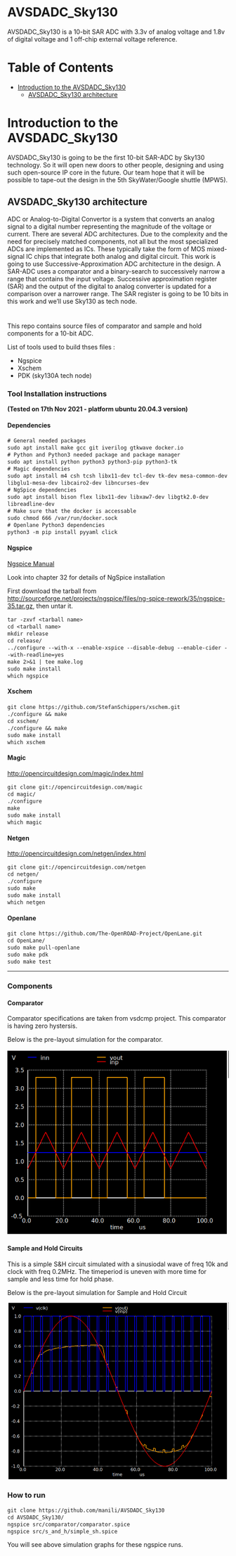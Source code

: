 # AVSDADC_Sky130

AVSDADC_Sky130 is a 10-bit SAR ADC with 3.3v of analog voltage and 1.8v of digital voltage and 1 off-chip external voltage reference.

# Table of Contents

- [Introduction to the AVSDADC_Sky130](#introduction-to-the-avsdadc_sky130)
  - [AVSDADC_Sky130 architecture](#avsdadc_sky130-architecture)

# Introduction to the AVSDADC_Sky130

AVSDADC_Sky130 is going to be the first 10-bit SAR-ADC by Sky130 technology. So it will open new doors to other people, designing and using such open-source IP core in the future. Our team hope that it will be possible to tape-out the design in the 5th SkyWater/Google shuttle (MPW5).

## AVSDADC_Sky130 architecture

ADC or Analog-to-Digital Convertor is a system that converts an analog signal to a digital number representing the magnitude of the voltage or current. There are several ADC architectures. Due to the complexity and the need for precisely matched components, not all but the most specialized ADCs are implemented as ICs. These typically take the form of MOS mixed-signal IC chips that integrate both analog and digital circuit.
This work is going to use Successive-Approximation ADC architecture in the design. A SAR-ADC uses a comparator and a binary-search to successively narrow a range that contains the input voltage. Successive approximation register (SAR) and the output of the digital to analog converter is updated for a comparison over a narrower range. The SAR register is going to be 10 bits in this work and we’ll use Sky130 as tech node.

#
This repo contains source files of comparator and sample and hold components for a 10-bit ADC.

List of tools used to build thses files :

* Ngspice
* Xschem
* PDK (sky130A tech node)

### Tool Installation instructions

**(Tested on 17th Nov 2021 - platform ubuntu 20.04.3 version)**

#### Dependencies

```
# General needed packages
sudo apt install make gcc git iverilog gtkwave docker.io
# Python and Python3 needed package and package manager
sudo apt install python python3 python3-pip python3-tk
# Magic dependencies
sudo apt install m4 csh tcsh libx11-dev tcl-dev tk-dev mesa-common-dev libglu1-mesa-dev libcairo2-dev libncurses-dev
# NgSpice dependencies
sudo apt install bison flex libx11-dev libxaw7-dev libgtk2.0-dev libreadline-dev
# Make sure that the docker is accessable
sudo chmod 666 /var/run/docker.sock
# Openlane Python3 dependencies
python3 -m pip install pyyaml click
```

#### Ngspice

[Ngspice Manual](https://sourceforge.net/projects/ngspice/files/ng-spice-rework/35/ngspice-35-manual.pdf/download)

Look into chapter 32 for details of NgSpice installation

First download the tarball from http://sourceforge.net/projects/ngspice/files/ng-spice-rework/35/ngspice-35.tar.gz, then untar it.

```
tar -zxvf <tarball name>
cd <tarball name>
mkdir release
cd release/
../configure --with-x --enable-xspice --disable-debug --enable-cider --with-readline=yes
make 2>&1 | tee make.log
sudo make install
which ngspice 
```

#### Xschem

```
git clone https://github.com/StefanSchippers/xschem.git
./configure && make
cd xschem/
./configure && make
sudo make install
which xschem
```

#### Magic

http://opencircuitdesign.com/magic/index.html

```
git clone git://opencircuitdesign.com/magic
cd magic/
./configure
make
sudo make install
which magic
```

#### Netgen

http://opencircuitdesign.com/netgen/index.html

```
git clone git://opencircuitdesign.com/netgen
cd netgen/
./configure
sudo make
sudo make install
which netgen
```

#### Openlane

```
git clone https://github.com/The-OpenROAD-Project/OpenLane.git
cd OpenLane/
sudo make pull-openlane
sudo make pdk
sudo make test
```

---

### Components
#### Comparator
Comparator specifications are taken from vsdcmp project. This comparator is having zero hystersis. 

Below is the pre-layout simulation for the comparator. 

![Comparator-Prelayout-Simulations](/images/comparator_prelayout_sim.png)

#### Sample and Hold Circuits

This is a simple S&H circuit simulated with a sinusiodal wave of freq 10k and clock with freq 0.2MHz. The timeperiod is uneven with more time for sample and less time for hold phase. 

Below is the pre-layout simulation for Sample and Hold Circuit

![S&H-Prelayout-Simulations](/images/sample_hold_prelayout_sim.png)

### How to run

```
git clone https://github.com/manili/AVSDADC_Sky130
cd AVSDADC_Sky130/
ngspice src/comparator/comparator.spice
ngspice src/s_and_h/simple_sh.spice
```

You will see above simulation graphs for these ngspice runs.
